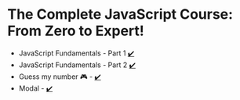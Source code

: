 # The Complete JavaScript Course: From Zero to Expert!

- JavaScript Fundamentals - Part 1 [✔️](https://github.com/13RedFox/complete_javascript_course/tree/main/01_Fundamentals_Part-1)
- JavaScript Fundamentals - Part 2 [✔️](https://github.com/13RedFox/complete_javascript_course/tree/main/02_Fundamentals_Part-2)
- Guess my number 🎮 - [✔️](https://github.com/13RedFox/complete_javascript_course/tree/main/05_Guess-My-Number)
- Modal - [✔️](https://github.com/13RedFox/complete_javascript_course/tree/main/06_Modal)
